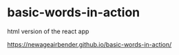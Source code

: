 # basic-words-in-action
html version of the react app

https://newageairbender.github.io/basic-words-in-action/
